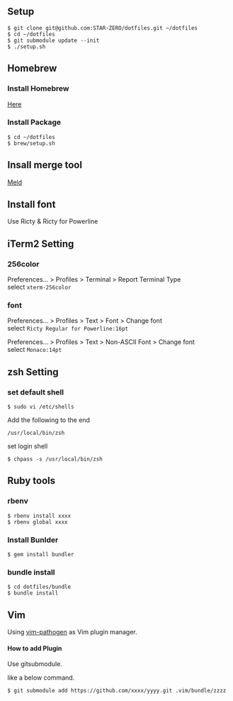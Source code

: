 ## Setup

```
$ git clone git@github.com:STAR-ZERO/dotfiles.git ~/dotfiles
$ cd ~/dotfiles
$ git submodule update --init
$ ./setup.sh
```

## Homebrew

### Install Homebrew

[Here](http://brew.sh/)

### Install Package

```
$ cd ~/dotfiles
$ brew/setup.sh
```

## Insall merge tool

[Meld](https://yousseb.github.io/meld/)

## Install font

Use Ricty & Ricty for Powerline

## iTerm2 Setting

### 256color

Preferences… > Profiles > Terminal > Report Terminal Type  
select `xterm-256color`

### font

Preferences… > Profiles > Text > Font > Change font  
select `Ricty Regular for Powerline:16pt`

Preferences… > Profiles > Text > Non-ASCII Font > Change font  
select `Monaco:14pt`

## zsh Setting

### set default shell

```
$ sudo vi /etc/shells
```

Add the following to the end

```
/usr/local/bin/zsh
```

set login shell

```
$ chpass -s /usr/local/bin/zsh
```

## Ruby tools

### rbenv

```
$ rbenv install xxxx
$ rbenv global xxxx
```

### Install Bunlder

```
$ gem install bundler
```

### bundle install

```
$ cd dotfiles/bundle
$ bundle install
```

## Vim

Using [vim-pathogen](https://github.com/tpope/vim-pathogen) as Vim plugin manager.

#### How to add Plugin

Use gitsubmodule.

like a below command.

```
$ git submodule add https://github.com/xxxx/yyyy.git .vim/bundle/zzzz
```
